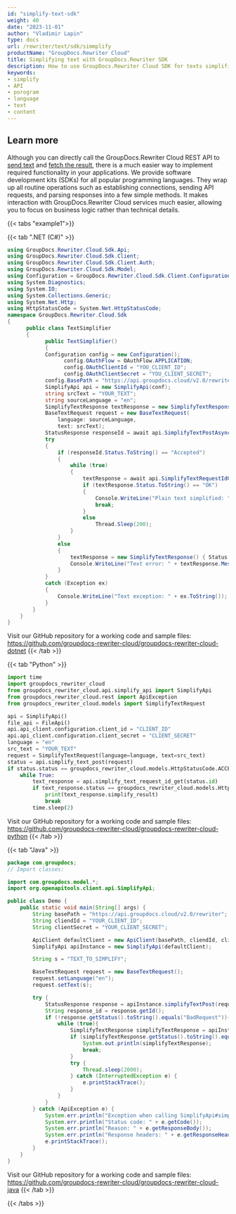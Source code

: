 ```yaml
---
id: "simplify-text-sdk"
weight: 40
date: "2023-11-01"
author: "Vladimir Lapin"
type: docs
url: /rewriter/text/sdk/simmplify
productName: "GroupDocs.Rewriter Cloud"
title: Simplifying text with GroupDocs.Rewriter SDK
description: How to use GroupDocs.Rewriter Cloud SDK for texts simplification.
keywords:
- simplify
- API
- porogram
- language
- text
- content
---
```


## Learn more

Although you can directly call the GroupDocs.Rewriter Cloud REST API to [send text](/rewriter/text/request/) and [fetch the result](/rewriter/text/fetch/), there is a much easier way to implement required functionality in your applications. We provide software development kits (SDKs) for all popular programming languages. They wrap up all routine operations such as establishing connections, sending API requests, and parsing responses into a few simple methods. It makes interaction with GroupDocs.Rewriter Cloud services much easier, allowing you to focus on business logic rather than technical details.

{{< tabs "example1">}}

{{< tab ".NET (C#)" >}}

```csharp
using GroupDocs.Rewriter.Cloud.Sdk.Api;
using GroupDocs.Rewriter.Cloud.Sdk.Client;
using GroupDocs.Rewriter.Cloud.Sdk.Client.Auth;
using GroupDocs.Rewriter.Cloud.Sdk.Model;
using Configuration = GroupDocs.Rewriter.Cloud.Sdk.Client.Configuration;
using System.Diagnostics;
using System.IO;
using System.Collections.Generic;
using System.Net.Http;
using HttpStatusCode = System.Net.HttpStatusCode;
namespace GroupDocs.Rewriter.Cloud.Sdk
{
	  public class TextSimplifier
	  {
		    public TextSimplifier()
		    {
            Configuration config = new Configuration();
			      config.OAuthFlow = OAuthFlow.APPLICATION;
			      config.OAuthClientId = "YOU_CLIENT_ID";
			      config.OAuthClientSecret = "YOU_CLIENT_SECRET";
            config.BasePath = "https://api.groupdocs.cloud/v2.0/rewriter";
            SimplifyApi api = new SimplifyApi(conf);
            string srcText = "YOUR_TEXT";
            string sourceLanguage = "en";
            SimplifyTextResponse textResponse = new SimplifyTextResponse();
            BaseTextRequest request = new BaseTextRequest(
                language: sourceLanguage,
                text: srcText);
            StatusResponse responseId = await api.SimplifyTextPostAsync(request);
            try
            {
                if (responseId.Status.ToString() == "Accepted")
                {
                    while (true)
                    {
                        textResponse = await api.SimplifyTextRequestIdGetAsync(responseId.Id);
                        if (textResponse.Status.ToString() == "OK")
                        {
                            Console.WriteLine("Plain text simplified: " + textResponse.SimplifyReult);
                            break;
                        }
                        else
                            Thread.Sleep(200);
                    }
                }
                else
                {
                    textResponse = new SimplifyTextResponse() { Status = responseId.Status, Message = responseId.Message };
                    Console.WriteLine("Text error: " + textResponse.Message);
                }
            }
            catch (Exception ex)
            {
                Console.WriteLine("Text exception: " + ex.ToString());
            }                
        }
    }
}
```
Visit our GitHub repository for a working code and sample files: https://github.com/groupdocs-rewriter-cloud/groupdocs-rewriter-cloud-dotnet
{{< /tab >}}

{{< tab "Python" >}}

```python
import time
import groupdocs_rewriter_cloud
from groupdocs_rewriter_cloud.api.simplify_api import SimplifyApi  
from groupdocs_rewriter_cloud.rest import ApiException
from groupdocs_rewriter_cloud.models import SimplifyTextRequest

api = SimplifyApi()
file_api = FileApi()
api.api_client.configuration.client_id = "CLIENT_ID"
api.api_client.configuration.client_secret = "CLIENT_SECRET"
language = "en"
src_text = "YOUR_TEXT"
request = SimplifyTextRequest(language=language, text=src_text)
status = api.simplify_text_post(request)
if status.status == groupdocs_rewriter_cloud.models.HttpStatusCode.ACCEPTED:
    while True:
        text_response = api.simplify_text_request_id_get(status.id)
        if text_response.status == groupdocs_rewriter_cloud.models.HttpStatusCode.OK:
            print(text_response.simplify_result)
            break
        time.sleep(2)
```
Visit our GitHub repository for a working code and sample files: https://github.com/groupdocs-rewriter-cloud/groupdocs-rewriter-cloud-python
{{< /tab >}}

{{< tab "Java" >}}

```java
package com.groupdocs;
// Import classes:

import com.groupdocs.model.*;
import org.openapitools.client.api.SimplifyApi;

public class Demo {
    public static void main(String[] args) {
        String basePath = "https://api.groupdocs.cloud/v2.0/rewriter";
        String cliendId = "YOUR_CLIENT_ID";
        String clientSecret = "YOUR_CLIENT_SECRET";

        ApiClient defaultClient = new ApiClient(basePath, cliendId, clientSecret, null);
        SimplifyApi apiInstance = new SimplifyApi(defaultClient);

        String s = "TEXT_TO_SIMPLIFY";

        BaseTextRequest request = new BaseTextRequest();
        request.setLanguage("en");
        request.setText(s);

        try {
            StatusResponse response = apiInstance.simplifyTextPost(request);
            String response_id = response.getId();
            if (!response.getStatus().toString().equals("BadRequest")){
                while (true){
                    SimplifyTextResponse simplifyTextResponse = apiInstance.simplifyTextRequestIdGet(response_id);
                    if (simplifyTextResponse.getStatus().toString().equals("OK")) {
                        System.out.println(simplifyTextResponse);
                        break;
                    }
                    try {
                        Thread.sleep(2000);
                    } catch (InterruptedException e) {
                        e.printStackTrace();
                    }
                }
            }
        } catch (ApiException e) {
            System.err.println("Exception when calling SimplifyApi#simplifyTextPost");
            System.err.println("Status code: " + e.getCode());
            System.err.println("Reason: " + e.getResponseBody());
            System.err.println("Response headers: " + e.getResponseHeaders());
            e.printStackTrace();
        }
    }
}
```
Visit our GitHub repository for a working code and sample files: https://github.com/groupdocs-rewriter-cloud/groupdocs-rewriter-cloud-java
{{< /tab >}}

{{< /tabs >}}
